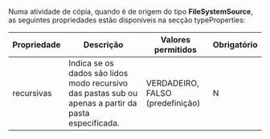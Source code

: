 Numa atividade de cópia, quando é de origem do tipo **FileSystemSource**, as seguintes propriedades estão disponíveis na secção typeProperties:

| Propriedade | Descrição | Valores permitidos | Obrigatório |
| -------- | ----------- | -------------- | -------- |
| recursivas | Indica se os dados são lidos modo recursivo das pastas sub ou apenas a partir da pasta especificada. | VERDADEIRO, FALSO (predefinição)| N | 